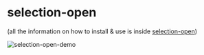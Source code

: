 # selection-open

(all the information on how to install & use is inside [selection-open](selection-open))

![selection-open-demo](https://cloud.githubusercontent.com/assets/370176/23599362/6f47ecf4-01f5-11e7-8772-2987c3d08a09.gif)
